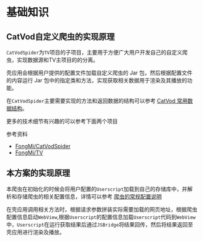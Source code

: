 # 基础知识

## CatVod自定义爬虫的实现原理

`CatVodSpider`为`TV`项目的子项目，主要用于方便广大用户开发自己的自定义爬虫，实现数据源和TV主项目的的分离。

壳应用会根据用户提供的配置文件加载自定义爬虫的 Jar 包，然后根据配置文件的内容运行 Jar 包中的指定类和方法，实现获取相关数据用于渲染及其播放的功能。

在`CatVodSpider`主要需要实现的方法和返回数据的结构可以参考 [CatVod 常用数据结构](./CatVod常用数据结构.md)。

更多的技术细节有兴趣的可以参考下面两个项目

参考资料

- [FongMi/CatVodSpider](https://github.com/FongMi/CatVodSpider)
- [FongMi/TV](https://github.com/FongMi/TV)

## 本方案的实现原理

本爬虫在初始化的时候会将用户配置的`Userscript`加载到自己的存储库中，并解析和存储爬虫的相关配置信息，详情可以参考 [爬虫的常规配置说明](./爬虫的常规配置说明.md)

在壳应用调用相关方法时，根据请求参数拼装实际需要加载的网页地址，根据爬虫配置信息启动`WebView`,根据`Userscript`的配置信息加载`Userscript`代码到`WebView`中，`Userscript`在运行获取结果后通过`JSBridge`将结果回传，然后将结果返回至壳应用进行渲染及播放。